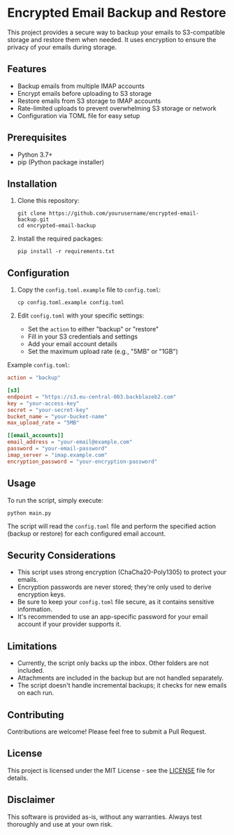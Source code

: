 # Encrypted Email Backup and Restore

This project provides a secure way to backup your emails to S3-compatible storage and restore them when needed. It uses encryption to ensure the privacy of your emails during storage.

## Features

- Backup emails from multiple IMAP accounts
- Encrypt emails before uploading to S3 storage
- Restore emails from S3 storage to IMAP accounts
- Rate-limited uploads to prevent overwhelming S3 storage or network
- Configuration via TOML file for easy setup

## Prerequisites

- Python 3.7+
- pip (Python package installer)

## Installation

1. Clone this repository:
   ```
   git clone https://github.com/yourusername/encrypted-email-backup.git
   cd encrypted-email-backup
   ```

2. Install the required packages:
   ```
   pip install -r requirements.txt
   ```

## Configuration

1. Copy the `config.toml.example` file to `config.toml`:
   ```
   cp config.toml.example config.toml
   ```

2. Edit `config.toml` with your specific settings:
   - Set the `action` to either "backup" or "restore"
   - Fill in your S3 credentials and settings
   - Add your email account details
   - Set the maximum upload rate (e.g., "5MB" or "1GB")

Example `config.toml`:

```toml
action = "backup"

[s3]
endpoint = "https://s3.eu-central-003.backblazeb2.com"
key = "your-access-key"
secret = "your-secret-key"
bucket_name = "your-bucket-name"
max_upload_rate = "5MB"

[[email_accounts]]
email_address = "your-email@example.com"
password = "your-email-password"
imap_server = "imap.example.com"
encryption_password = "your-encryption-password"
```

## Usage

To run the script, simply execute:

```
python main.py
```

The script will read the `config.toml` file and perform the specified action (backup or restore) for each configured email account.

## Security Considerations

- This script uses strong encryption (ChaCha20-Poly1305) to protect your emails.
- Encryption passwords are never stored; they're only used to derive encryption keys.
- Be sure to keep your `config.toml` file secure, as it contains sensitive information.
- It's recommended to use an app-specific password for your email account if your provider supports it.

## Limitations

- Currently, the script only backs up the inbox. Other folders are not included.
- Attachments are included in the backup but are not handled separately.
- The script doesn't handle incremental backups; it checks for new emails on each run.

## Contributing

Contributions are welcome! Please feel free to submit a Pull Request.

## License

This project is licensed under the MIT License - see the [LICENSE](LICENSE) file for details.

## Disclaimer

This software is provided as-is, without any warranties. Always test thoroughly and use at your own risk.
